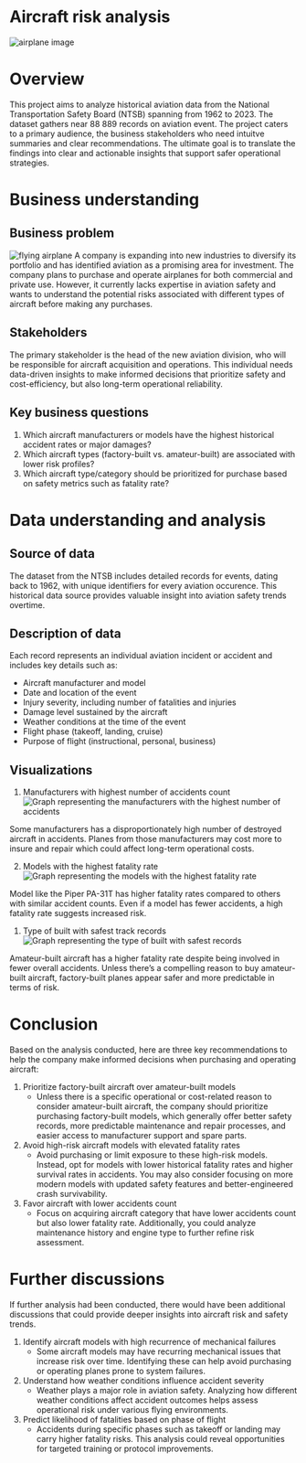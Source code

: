 # Aircraft risk analysis

![airplane image](images/miguel-angel-sanz-yXE0zybDr-I-unsplash.jpg)

# Overview
This project aims to analyze historical aviation data from the National Transportation Safety Board (NTSB) spanning from 1962 to 2023. The dataset gathers near 88 889 records on aviation event. The project caters to a primary audience, the business stakeholders who need intuitve summaries and clear recommendations. The ultimate goal is to translate the findings into clear and actionable insights that support safer operational strategies.

# Business understanding
## Business problem
![flying airplane](images/robert-aardenburg-gnT4IGRS_1g-unsplash.jpg)
A company is expanding into new industries to diversify its portfolio and has identified aviation as a promising area for investment. The company plans to purchase and operate airplanes for both commercial and private use. However, it currently lacks expertise in aviation safety and wants to understand the potential risks associated with different types of aircraft before making any purchases.

## Stakeholders
The primary stakeholder is the head of the new aviation division, who will be responsible for aircraft acquisition and operations. This individual needs data-driven insights to make informed decisions that prioritize safety and cost-efficiency, but also long-term operational reliability.

## Key business questions
1. Which aircraft manufacturers or models have the highest historical accident rates or major damages?
2. Which aircraft types (factory-built vs. amateur-built) are associated with lower risk profiles?
3. Which aircraft type/category should be prioritized for purchase based on safety metrics such as fatality rate?

# Data understanding and analysis
## Source of data
The dataset from the NTSB includes detailed records for events, dating back to 1962, with unique identifiers for every aviation occurence. This historical data source provides valuable insight into aviation safety trends overtime.

## Description of data
Each record represents an individual aviation incident or accident and includes key details such as:
- Aircraft manufacturer and model
- Date and location of the event
- Injury severity, including number of fatalities and injuries
- Damage level sustained by the aircraft
- Weather conditions at the time of the event
- Flight phase (takeoff, landing, cruise)
- Purpose of flight (instructional, personal, business)

## Visualizations
1. Manufacturers with highest number of accidents count
![Graph representing the manufacturers with the highest number of accidents](images/accidents_analysis_by_aircraft_manufacturers.png)

Some manufacturers has a disproportionately high number of destroyed aircraft in accidents. Planes from those manufacturers may cost more to insure and repair which could affect long-term operational costs.

2. Models with the highest fatality rate
![Graph representing the models with the highest fatality rate](images/fatality_rate_by_aircraft.png)

Model like the Piper PA-31T has higher fatality rates compared to others with similar accident counts. Even if a model has fewer accidents, a high fatality rate suggests increased risk.

1. Type of built with safest track records
![Graph representing the type of built with safest records](images/accidents_analysis_by_built_type.png)

Amateur-built aircraft has a higher fatality rate despite being involved in fewer overall accidents. Unless there’s a compelling reason to buy amateur-built aircraft, factory-built planes appear safer and more predictable in terms of risk.

# Conclusion
Based on the analysis conducted, here are three key recommendations to help the company make informed decisions when purchasing and operating aircraft:
1. Prioritize factory-built aircraft over amateur-built models
    * Unless there is a specific operational or cost-related reason to consider amateur-built aircraft, the company should prioritize purchasing factory-built models, which generally offer better safety records, more predictable maintenance and repair processes, and easier access to manufacturer support and spare parts.
2. Avoid high-risk aircraft models with elevated fatality rates
    * Avoid purchasing or limit exposure to these high-risk models. Instead, opt for models with lower historical fatality rates and higher survival rates in accidents. You may also consider focusing on more modern models with updated safety features and better-engineered crash survivability.
3. Favor aircraft with lower accidents count
    * Focus on acquiring aircraft category that have lower accidents count but also lower fatality rate. Additionally, you could analyze maintenance history and engine type to further refine risk assessment.

# Further discussions
If further analysis had been conducted, there would have been additional discussions that could provide deeper insights into aircraft risk and safety trends.
1. Identify aircraft models with high recurrence of mechanical failures
    * Some aircraft models may have recurring mechanical issues that increase risk over time. Identifying these can help avoid purchasing or operating planes prone to system failures.
2.  Understand how weather conditions influence accident severity 
    * Weather plays a major role in aviation safety. Analyzing how different weather conditions affect accident outcomes helps assess operational risk under various flying environments.
3. Predict likelihood of fatalities based on phase of flight
    * Accidents during specific phases such as takeoff or landing may carry higher fatality risks. This analysis could reveal opportunities for targeted training or protocol improvements.